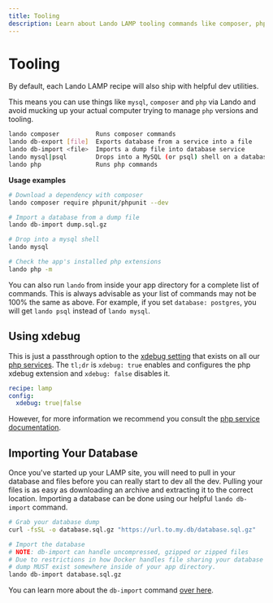 ```yaml
---
title: Tooling
description: Learn about Lando LAMP tooling commands like composer, php, mysql, etc
---
```


# Tooling

By default, each Lando LAMP recipe will also ship with helpful dev utilities.

This means you can use things like `mysql`, `composer` and `php` via Lando and avoid mucking up your actual computer trying to manage `php` versions and tooling.

```bash
lando composer          Runs composer commands
lando db-export [file]  Exports database from a service into a file
lando db-import <file>  Imports a dump file into database service
lando mysql|psql        Drops into a MySQL (or psql) shell on a database service
lando php               Runs php commands
```

**Usage examples**

```bash
# Download a dependency with composer
lando composer require phpunit/phpunit --dev

# Import a database from a dump file
lando db-import dump.sql.gz

# Drop into a mysql shell
lando mysql

# Check the app's installed php extensions
lando php -m
```

You can also run `lando` from inside your app directory for a complete list of commands. This is always advisable as your list of commands may not be 100% the same as above. For example, if you set `database: postgres`, you will get `lando psql` instead of `lando mysql`.

## Using xdebug

This is just a passthrough option to the [xdebug setting](https://docs.lando.dev/plugins/php/config.html#using-xdebug) that exists on all our [php services](https://docs.lando.dev/plugins/php/index.html). The `tl;dr` is `xdebug: true` enables and configures the php xdebug extension and `xdebug: false` disables it.

```yaml
recipe: lamp
config:
  xdebug: true|false
```

However, for more information we recommend you consult the [php service documentation](https://docs.lando.dev/plugins/php/index.html).

## Importing Your Database

Once you've started up your LAMP site, you will need to pull in your database and files before you can really start to dev all the dev. Pulling your files is as easy as downloading an archive and extracting it to the correct location. Importing a database can be done using our helpful `lando db-import` command.

```bash
# Grab your database dump
curl -fsSL -o database.sql.gz "https://url.to.my.db/database.sql.gz"

# Import the database
# NOTE: db-import can handle uncompressed, gzipped or zipped files
# Due to restrictions in how Docker handles file sharing your database
# dump MUST exist somewhere inside of your app directory.
lando db-import database.sql.gz
```

You can learn more about the `db-import` command [over here](https://docs.lando.dev/guides/db-import.html).
